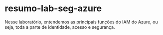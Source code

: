 # resumo-lab-seg-azure

Nesse laboratório, entendemos as principais funções do IAM do Azure, ou seja, toda a parte de identidade, acesso e segurança.
